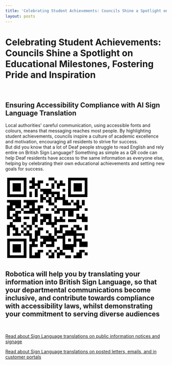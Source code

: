 ```yaml
---
title: 'Celebrating Student Achievements: Councils Shine a Spotlight on Educational Milestones, Fostering Pride and Inspiration'
layout: posts
---
```


# Celebrating Student Achievements: Councils Shine a Spotlight on Educational Milestones, Fostering Pride and Inspiration

![]()

## Ensuring Accessibility Compliance with AI Sign Language Translation

Local authorities' careful communication, using accessible fonts and colours, means that messaging reaches most people.  By highlighting student achievements, councils inspire a culture of academic excellence and motivation, encouraging all residents to strive for success.  
But did you know that a lot of Deaf people struggle to read English and rely entire on British Sign Language?
Something as simple as a QR code can help Deaf residents have access to the same information as everyone else, helping by celebrating their own educational achievements and setting new goals for success.

![QR Code](/posts/images/qr-contact.png)

## Robotica will help you by translating your information into British Sign Language, so that your departmental communications become inclusive, and contribute towards compliance with accessibility laws, whilst demonstrating your commitment to serving diverse audiences

<br/>

[Read about Sign Language translations on public information notices and signage](/solutions/gazette)

[Read about Sign Language translations on posted letters, emails, and in customer portals](/solutions/correspondent)

